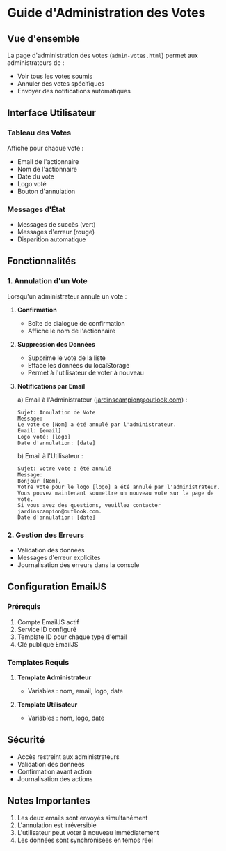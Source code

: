 # Guide d'Administration des Votes

## Vue d'ensemble
La page d'administration des votes (`admin-votes.html`) permet aux administrateurs de :
- Voir tous les votes soumis
- Annuler des votes spécifiques
- Envoyer des notifications automatiques

## Interface Utilisateur

### Tableau des Votes
Affiche pour chaque vote :
- Email de l'actionnaire
- Nom de l'actionnaire
- Date du vote
- Logo voté
- Bouton d'annulation

### Messages d'État
- Messages de succès (vert)
- Messages d'erreur (rouge)
- Disparition automatique

## Fonctionnalités

### 1. Annulation d'un Vote
Lorsqu'un administrateur annule un vote :

1. **Confirmation**
   - Boîte de dialogue de confirmation
   - Affiche le nom de l'actionnaire

2. **Suppression des Données**
   - Supprime le vote de la liste
   - Efface les données du localStorage
   - Permet à l'utilisateur de voter à nouveau

3. **Notifications par Email**
   
   a) Email à l'Administrateur (jardinscampion@outlook.com) :
   ```
   Sujet: Annulation de Vote
   Message:
   Le vote de [Nom] a été annulé par l'administrateur.
   Email: [email]
   Logo voté: [logo]
   Date d'annulation: [date]
   ```

   b) Email à l'Utilisateur :
   ```
   Sujet: Votre vote a été annulé
   Message:
   Bonjour [Nom],
   Votre vote pour le logo [logo] a été annulé par l'administrateur.
   Vous pouvez maintenant soumettre un nouveau vote sur la page de vote.
   Si vous avez des questions, veuillez contacter jardinscampion@outlook.com.
   Date d'annulation: [date]
   ```

### 2. Gestion des Erreurs
- Validation des données
- Messages d'erreur explicites
- Journalisation des erreurs dans la console

## Configuration EmailJS

### Prérequis
1. Compte EmailJS actif
2. Service ID configuré
3. Template ID pour chaque type d'email
4. Clé publique EmailJS

### Templates Requis
1. **Template Administrateur**
   - Variables : nom, email, logo, date

2. **Template Utilisateur**
   - Variables : nom, logo, date

## Sécurité
- Accès restreint aux administrateurs
- Validation des données
- Confirmation avant action
- Journalisation des actions

## Notes Importantes
1. Les deux emails sont envoyés simultanément
2. L'annulation est irréversible
3. L'utilisateur peut voter à nouveau immédiatement
4. Les données sont synchronisées en temps réel 